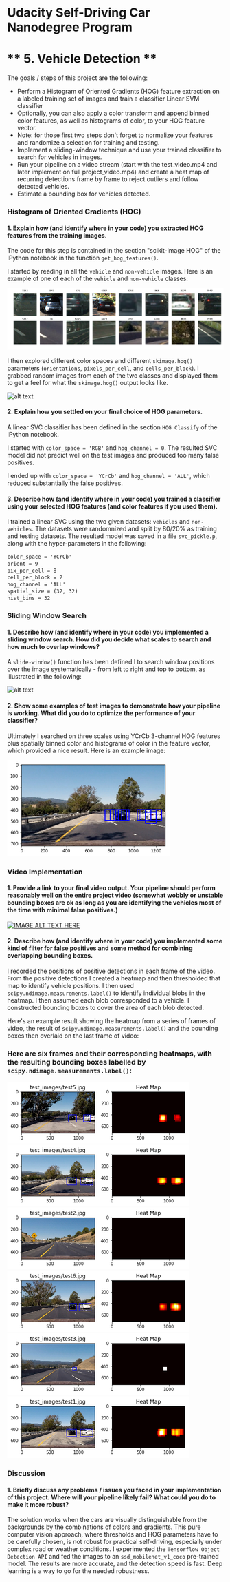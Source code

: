 # Udacity Self-Driving Car Nanodegree Program 

# ** 5. Vehicle Detection **

The goals / steps of this project are the following:

* Perform a Histogram of Oriented Gradients (HOG) feature extraction on a labeled training set of images and train a classifier Linear SVM classifier
* Optionally, you can also apply a color transform and append binned color features, as well as histograms of color, to your HOG feature vector. 
* Note: for those first two steps don't forget to normalize your features and randomize a selection for training and testing.
* Implement a sliding-window technique and use your trained classifier to search for vehicles in images.
* Run your pipeline on a video stream (start with the test_video.mp4 and later implement on full project_video.mp4) and create a heat map of recurring detections frame by frame to reject outliers and follow detected vehicles.
* Estimate a bounding box for vehicles detected.

[//]: # (Image References)
[image1]: ./output_images/car_not_car.png
[image2]: ./output_images/HOG_example.jpg
[image3]: ./output_images/sliding_windows.jpg
[image4]: ./output_images/find_cars.png
[image5]: ./output_images/bboxes_and_heat5.png
[image6]: ./output_images/bboxes_and_heat4.png
[image7]: ./output_images/bboxes_and_heat2.png
[image8]: ./output_images/bboxes_and_heat6.png
[image9]: ./output_images/bboxes_and_heat3.png
[image10]: ./output_images/bboxes_and_heat1.png
### Histogram of Oriented Gradients (HOG)

#### 1. Explain how (and identify where in your code) you extracted HOG features from the training images.

The code for this step is contained in the section "scikit-image HOG" of the IPython notebook in the function `get_hog_features()`.  

I started by reading in all the `vehicle` and `non-vehicle` images.  Here is an example of one of each of the `vehicle` and `non-vehicle` classes:

![alt text][image1]

I then explored different color spaces and different `skimage.hog()` parameters (`orientations`, `pixels_per_cell`, and `cells_per_block`).  I grabbed random images from each of the two classes and displayed them to get a feel for what the `skimage.hog()` output looks like.

![alt text][image2]

#### 2. Explain how you settled on your final choice of HOG parameters.

A linear SVC classifier has been defined in the section `HOG Classify` of the IPython notebook. 

I started with `color_space = 'RGB'` and `hog_channel = 0`. The resulted SVC model did not predict well on the test images and produced too many false positives. 

I ended up with `color_space = 'YCrCb'` and `hog_channel = 'ALL'`, which reduced substantially the false positives.

#### 3. Describe how (and identify where in your code) you trained a classifier using your selected HOG features (and color features if you used them).

I trained a linear SVC using the two given datasets: `vehicles` and `non-vehicles`. The datasets were randomnized and split by 80/20% as training and testing datasets. The resulted model was saved in a file `svc_pickle.p`, along with the hyper-parameters in the following:

```
color_space = 'YCrCb'
orient = 9
pix_per_cell = 8
cell_per_block = 2
hog_channel = 'ALL'
spatial_size = (32, 32)
hist_bins = 32
```

### Sliding Window Search

#### 1. Describe how (and identify where in your code) you implemented a sliding window search.  How did you decide what scales to search and how much to overlap windows?

A `slide-window()` function has been defined I to search  window positions over the image systematically - from left to right and top to bottom, as illustrated in the following:

![alt text][image3]

#### 2. Show some examples of test images to demonstrate how your pipeline is working.  What did you do to optimize the performance of your classifier?

Ultimately I searched on three scales using YCrCb 3-channel HOG features plus spatially binned color and histograms of color in the feature vector, which provided a nice result.  Here is an example image:

![alt text][image4]

### Video Implementation

#### 1. Provide a link to your final video output.  Your pipeline should perform reasonably well on the entire project video (somewhat wobbly or unstable bounding boxes are ok as long as you are identifying the vehicles most of the time with minimal false positives.)

[![IMAGE ALT TEXT HERE](https://img.youtube.com/vi/lEoP62bZaQY/0.jpg)](https://www.youtube.com/watch?v=lEoP62bZaQY)


#### 2. Describe how (and identify where in your code) you implemented some kind of filter for false positives and some method for combining overlapping bounding boxes.

I recorded the positions of positive detections in each frame of the video.  From the positive detections I created a heatmap and then thresholded that map to identify vehicle positions.  I then used `scipy.ndimage.measurements.label()` to identify individual blobs in the heatmap.  I then assumed each blob corresponded to a vehicle.  I constructed bounding boxes to cover the area of each blob detected.  

Here's an example result showing the heatmap from a series of frames of video, the result of `scipy.ndimage.measurements.label()` and the bounding boxes then overlaid on the last frame of video:

### Here are six frames and their corresponding heatmaps, with the resulting bounding boxes labelled by `scipy.ndimage.measurements.label()`:

![alt text][image5]
![alt text][image6]
![alt text][image7]
![alt text][image8]
![alt text][image9]
![alt text][image10]

### Discussion

#### 1. Briefly discuss any problems / issues you faced in your implementation of this project.  Where will your pipeline likely fail?  What could you do to make it more robust?

The solution works when the cars are visually distinguishable from the backgrounds by the combinations of colors and gradients. This pure computer vision approach, where thresholds and HOG parameters have to be carefully chosen, is not robust for practical self-driving, especially under complex road or weather conditions. I experimented the `Tensorflow Object Detection API` and fed the images to an `ssd_mobilenet_v1_coco` pre-trained model. The  results are more accurate, and the detection speed is fast. Deep learning is a way to go for the needed robustness.
